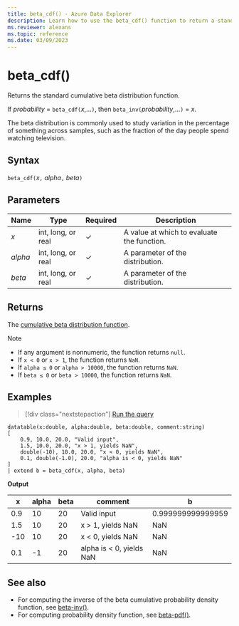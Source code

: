```yaml
---
title: beta_cdf() - Azure Data Explorer
description: Learn how to use the beta_cdf() function to return a standard beta cumulative distribution function.
ms.reviewer: alexans
ms.topic: reference
ms.date: 03/09/2023
---
```

# beta_cdf()

Returns the standard cumulative beta distribution function.

If *probability* = `beta_cdf(`*x*,...`)`, then `beta_inv(`*probability*,...`)` = *x*.

The beta distribution is commonly used to study variation in the percentage of something across samples, such as the fraction of the day people spend watching television.

## Syntax

`beta_cdf(`*x*`,` *alpha*`,` *beta*`)`

## Parameters

|Name|Type|Required|Description|
|--|--|--|--|
| *x* | int, long, or real | &check;| A value at which to evaluate the function.|
| *alpha* | int, long, or real | &check;| A parameter of the distribution.|
| *beta* | int, long, or real | &check;| A parameter of the distribution.|

## Returns

The [cumulative beta distribution function](https://en.wikipedia.org/wiki/Beta_distribution#Cumulative_distribution_function).

> [!NOTE]
>
> * If any argument is nonnumeric, the function returns `null`.
> * If `x < 0` or `x > 1`, the function returns `NaN`.
> * If `alpha ≤ 0` or `alpha > 10000`, the function returns `NaN`.
> * If `beta ≤ 0` or `beta > 10000`, the function returns `NaN`.

## Examples

> [!div class="nextstepaction"]
> <a href="https://dataexplorer.azure.com/clusters/help/databases/Samples?query=H4sIAAAAAAAAA22PwQrCMBBE7/mKoacWYkgFDxb1E3r0IiJpEzWQpsWmEMGPN6algnUXlh2Yt8tI4UJXRqW+kO0QFgphuruYVaXcV9Rt0yjrit49tL1l5EQQirMtRc4Zp1jHmRyF0RLadoNLaPTkbPPj8Tggp3hqZWSPUpSTc/yVrnKeLYgd+B+Cs3BnxtiHm4gYBbpfgORMXlDeKStRYR9TXmp5Tf2UfwyevQFA2/Y/IAEAAA==" target="_blank">Run the query</a>

```kusto
datatable(x:double, alpha:double, beta:double, comment:string)
[
    0.9, 10.0, 20.0, "Valid input",
    1.5, 10.0, 20.0, "x > 1, yields NaN",
    double(-10), 10.0, 20.0, "x < 0, yields NaN",
    0.1, double(-1.0), 20.0, "alpha is < 0, yields NaN"
]
| extend b = beta_cdf(x, alpha, beta)
```

**Output**

|x|alpha|beta|comment|b|
|---|---|---|---|---|
|0.9|10|20|Valid input|0.999999999999959|
|1.5|10|20|x > 1, yields NaN|NaN|
|-10|10|20|x < 0, yields NaN|NaN|
|0.1|-1|20|alpha is < 0, yields NaN|NaN|

## See also

* For computing the inverse of the beta cumulative probability density function, see [beta-inv()](./beta-invfunction.md).
* For computing probability density function, see [beta-pdf()](./beta-pdffunction.md).
